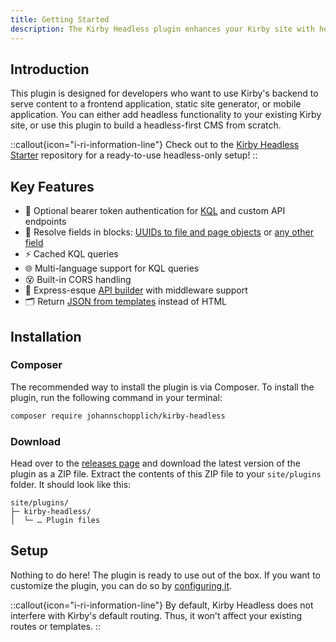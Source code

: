 ```yaml
---
title: Getting Started
description: The Kirby Headless plugin enhances your Kirby site with headless capabilities.
---
```


## Introduction

This plugin is designed for developers who want to use Kirby's backend to serve content to a frontend application, static site generator, or mobile application. You can either add headless functionality to your existing Kirby site, or use this plugin to build a headless-first CMS from scratch.

::callout{icon="i-ri-information-line"}
Check out to the [Kirby Headless Starter](https://github.com/johannschopplich/kirby-headless-starter) repository for a ready-to-use headless-only setup!
::

## Key Features

- 🧩 Optional bearer token authentication for [KQL](/docs/headless/usage#kirby-query-language-kql) and custom API endpoints
- 🧱 Resolve fields in blocks: [UUIDs to file and page objects](/docs/headless/field-methods) or [any other field](/docs/headless/field-methods)
- ⚡️ Cached KQL queries
- 🌐 Multi-language support for KQL queries
- 😵 Built-in CORS handling
- 🍢 Express-esque [API builder](/docs/headless/api-builder) with middleware support
- 🗂 Return [JSON from templates](/docs/headless/usage#json-templates) instead of HTML

## Installation

### Composer

The recommended way to install the plugin is via Composer. To install the plugin, run the following command in your terminal:

```bash
composer require johannschopplich/kirby-headless
```

### Download

Head over to the [releases page](https://github.com/johannschopplich/kirby-headless/releases) and download the latest version of the plugin as a ZIP file. Extract the contents of this ZIP file to your `site/plugins` folder. It should look like this:

```
site/plugins/
├─ kirby-headless/
│  └─ … Plugin files
```

## Setup

Nothing to do here! The plugin is ready to use out of the box. If you want to customize the plugin, you can do so by [configuring it](/docs/headless/usage).

::callout{icon="i-ri-information-line"}
By default, Kirby Headless does not interfere with Kirby's default routing. Thus, it won't affect your existing routes or templates.
::
